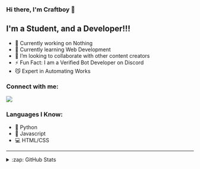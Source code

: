 ### Hi there, I'm Craftboy 👋
## I'm a Student, and a Developer!!!

- 🔭 Currently working on Nothing
- 🌱 Currently learning Web Development
- 👯 I’m looking to collaborate with other content creators
- ⚡ Fun Fact: I am a Verified Bot Developer on Discord
- 😼 Expert in Automating Works

### Connect with me:

![](https://discord.c99.nl/widget/theme-4/666663639616454707.png)

### Languages I Know:
- 🐍 Python
- 📜 Javascript
- 💻 HTML/CSS
---

<details>
  <summary>:zap: GitHub Stats</summary>

  <img align="left" alt="CodeWithSwastik's GitHub Stats" src="https://github-readme-stats.vercel.app/api?username=yuvaraja28&show_icons=true&hide_border=true&theme=react&count_private=true" />

